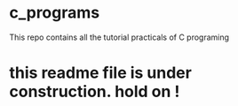 # c_programs
This repo contains all the tutorial practicals of C programing

# this readme file is under construction. hold on !
